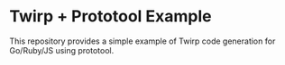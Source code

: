 # Twirp + Prototool Example

This repository provides a simple example of Twirp code generation for Go/Ruby/JS using prototool.
